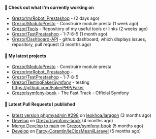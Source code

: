 #### 👷 Check out what I'm currently working on

- [Grezor/mrRobot_Prestashop](https://github.com/Grezor/mrRobot_Prestashop) -  (2 days ago)
- [Grezor/ModuloPresto](https://github.com/Grezor/ModuloPresto) - Construire module presta (1 week ago)
- [Grezor/Tools](https://github.com/Grezor/Tools) - Repository of my useful tools or links (2 weeks ago)
- [Grezor/TestPrestashop](https://github.com/Grezor/TestPrestashop) - 1-7-8-5 (1 month ago)
- [Grezor/Dashboard-API](https://github.com/Grezor/Dashboard-API) - github dashboard, which displays issues, repository, pull request (3 months ago)

#### 🌱 My latest projects

- [Grezor/ModuloPresto](https://github.com/Grezor/ModuloPresto) - Construire module presta
- [Grezor/mrRobot_Prestashop](https://github.com/Grezor/mrRobot_Prestashop) - 
- [Grezor/TestPrestashop](https://github.com/Grezor/TestPrestashop) - 1-7-8-5
- [Grezor/TestingFakerSymfony](https://github.com/Grezor/TestingFakerSymfony) - testing https://github.com/FakerPHP/Faker
- [Grezor/symfony-book](https://github.com/Grezor/symfony-book) - The Fast Track - Official Symfony

#### 🔨 Latest Pull Requests I published

- [latest version phpmyadmin #298](https://github.com/leokhoa/laragon/pull/299) on [leokhoa/laragon](https://github.com/leokhoa/laragon) (3 months ago)
- [Develop](https://github.com/Grezor/symfony-book/pull/2) on [Grezor/symfony-book](https://github.com/Grezor/symfony-book) (4 months ago)
- [Merge Develop to main](https://github.com/Grezor/symfony-book/pull/1) on [Grezor/symfony-book](https://github.com/Grezor/symfony-book) (5 months ago)
- [Develop](https://github.com/Farcy-Corentin/leClosMesnilLaravel/pull/20) on [Farcy-Corentin/leClosMesnilLaravel](https://github.com/Farcy-Corentin/leClosMesnilLaravel) (5 months ago)
